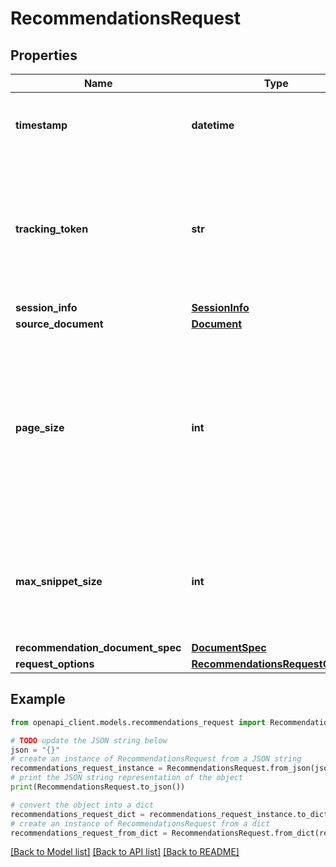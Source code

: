 # RecommendationsRequest


## Properties

Name | Type | Description | Notes
------------ | ------------- | ------------- | -------------
**timestamp** | **datetime** | The ISO 8601 timestamp associated with the client request. | [optional] 
**tracking_token** | **str** | A previously received trackingToken for a search associated with the same query. Useful for more requests and requests for other tabs. | [optional] 
**session_info** | [**SessionInfo**](SessionInfo.md) |  | [optional] 
**source_document** | [**Document**](Document.md) |  | [optional] 
**page_size** | **int** | Hint to the server about how many results to send back. Server may return less or more. Structured results and clustered results don&#39;t count towards pageSize. | [optional] 
**max_snippet_size** | **int** | Hint to the server about how many characters long a snippet may be. Server may return less or more. | [optional] 
**recommendation_document_spec** | [**DocumentSpec**](DocumentSpec.md) |  | [optional] 
**request_options** | [**RecommendationsRequestOptions**](RecommendationsRequestOptions.md) |  | [optional] 

## Example

```python
from openapi_client.models.recommendations_request import RecommendationsRequest

# TODO update the JSON string below
json = "{}"
# create an instance of RecommendationsRequest from a JSON string
recommendations_request_instance = RecommendationsRequest.from_json(json)
# print the JSON string representation of the object
print(RecommendationsRequest.to_json())

# convert the object into a dict
recommendations_request_dict = recommendations_request_instance.to_dict()
# create an instance of RecommendationsRequest from a dict
recommendations_request_from_dict = RecommendationsRequest.from_dict(recommendations_request_dict)
```
[[Back to Model list]](../README.md#documentation-for-models) [[Back to API list]](../README.md#documentation-for-api-endpoints) [[Back to README]](../README.md)


